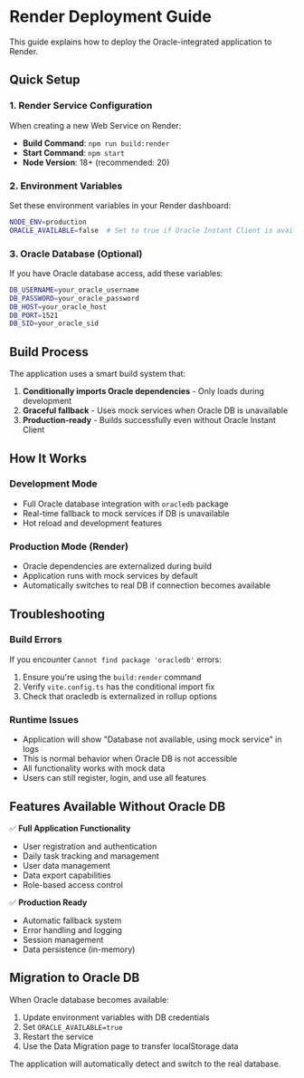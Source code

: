 # Render Deployment Guide

This guide explains how to deploy the Oracle-integrated application to Render.

## Quick Setup

### 1. Render Service Configuration

When creating a new Web Service on Render:

- **Build Command**: `npm run build:render`
- **Start Command**: `npm start`
- **Node Version**: 18+ (recommended: 20)

### 2. Environment Variables

Set these environment variables in your Render dashboard:

```bash
NODE_ENV=production
ORACLE_AVAILABLE=false  # Set to true if Oracle Instant Client is available
```

### 3. Oracle Database (Optional)

If you have Oracle database access, add these variables:

```bash
DB_USERNAME=your_oracle_username
DB_PASSWORD=your_oracle_password
DB_HOST=your_oracle_host
DB_PORT=1521
DB_SID=your_oracle_sid
```

## Build Process

The application uses a smart build system that:

1. **Conditionally imports Oracle dependencies** - Only loads during development
2. **Graceful fallback** - Uses mock services when Oracle DB is unavailable
3. **Production-ready** - Builds successfully even without Oracle Instant Client

## How It Works

### Development Mode

- Full Oracle database integration with `oracledb` package
- Real-time fallback to mock services if DB is unavailable
- Hot reload and development features

### Production Mode (Render)

- Oracle dependencies are externalized during build
- Application runs with mock services by default
- Automatically switches to real DB if connection becomes available

## Troubleshooting

### Build Errors

If you encounter `Cannot find package 'oracledb'` errors:

1. Ensure you're using the `build:render` command
2. Verify `vite.config.ts` has the conditional import fix
3. Check that oracledb is externalized in rollup options

### Runtime Issues

- Application will show "Database not available, using mock service" in logs
- This is normal behavior when Oracle DB is not accessible
- All functionality works with mock data
- Users can still register, login, and use all features

## Features Available Without Oracle DB

✅ **Full Application Functionality**

- User registration and authentication
- Daily task tracking and management
- User data management
- Data export capabilities
- Role-based access control

✅ **Production Ready**

- Automatic fallback system
- Error handling and logging
- Session management
- Data persistence (in-memory)

## Migration to Oracle DB

When Oracle database becomes available:

1. Update environment variables with DB credentials
2. Set `ORACLE_AVAILABLE=true`
3. Restart the service
4. Use the Data Migration page to transfer localStorage data

The application will automatically detect and switch to the real database.

